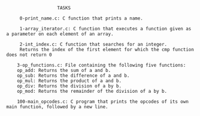 
                       TASKS

         0-print_name.c: C function that prints a name.

         1-array_iterator.c: C function that executes a function given as a parameter on each element of an array.

         2-int_index.c: C function that searches for an integer.
         Returns the index of the first element for which the cmp function does not return 0

        3-op_functions.c: File containing the following five functions:
        op_add: Returns the sum of a and b.
        op_sub: Returns the difference of a and b.
        op_mul: Returns the product of a and b.
        op_div: Returns the division of a by b.
        op_mod: Returns the remainder of the division of a by b.

        100-main_opcodes.c: C program that prints the opcodes of its own main function, followed by a new line.

